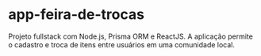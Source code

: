 # app-feira-de-trocas
Projeto fullstack com Node.js, Prisma ORM e ReactJS. A aplicação permite o cadastro e troca de itens entre usuários em uma comunidade local.
